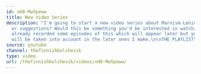 ```yaml
---
id: xH8-Mw5peww
title: New Video Series
description: "I'm going to start a new video series about Marxism-Leninism. \n\nThoughts
  or suggestions? Would this be something you'd be interested in watching? \n\nI've
  already recorded some episodes of this which will appear later but your suggestions
  will be taken into account in the later ones I make.\n\nTHE PLAYLIST\nhttps://www.youtube.com/playlist?list=PLzQ691f5KEHluxVjs3IXwutPg3zufVAJU"
source: youtube
channel: thefinnishbolshevik
type: video
url: /thefinnishbolshevik/videos/xH8-Mw5peww/
---
```

